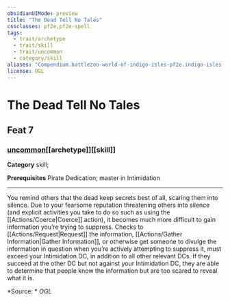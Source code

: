 ```yaml
---
obsidianUIMode: preview
title: "The Dead Tell No Tales"
cssclasses: pf2e,pf2e-spell
tags:
  - trait/archetype
  - trait/skill
  - trait/uncommon
  - category/skill
aliases: "Compendium.battlezoo-world-of-indigo-isles-pf2e.indigo-isles-feats.Item.gXR24Tw1Nfd94lBB"
license: OGL
---
```

# The Dead Tell No Tales
## Feat 7
### [uncommon](uncommon "Uncommon Rarity Trait")[[archetype]][[skill]]

**Category** skill; 



**Prerequisites** Pirate Dedication; master in Intimidation
* * *
You remind others that the dead keep secrets best of all, scaring them into silence. Due to your fearsome reputation threatening others into silence (and explicit activities you take to do so such as using the [[Actions/Coerce|Coerce]] action), it becomes much more difficult to gain information you’re trying to suppress. Checks to [[Actions/Request|Request]] the information, [[Actions/Gather Information|Gather Information]], or otherwise get someone to divulge the information in question when you’re actively attempting to suppress it, must exceed your Intimidation DC, in addition to all other relevant DCs. If they succeed at the other DC but not against your Intimidation DC, they are able to determine that people know the information but are too scared to reveal what it is.

*Source: *
*OGL*